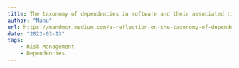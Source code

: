 ```yaml
---
title: The taxonomy of dependencies in software and their associated risk
author: "Manu"
url: https://mandmcr.medium.com/a-reflection-on-the-taxonomy-of-dependencies-in-software-engineering-and-their-associated-risk-864e3a4c881
date: "2022-03-13"
tags:
    - Risk Management
    - Dependencies
---
```

